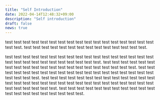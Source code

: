 ```yaml
---
title: "Self Introduction"
date: 2022-04-14T12:48:32+09:00
description: "Self introduction"
draft: false
news: true
---
```


test test test test test test test test test test test test test test test test test test test. test test test test test test test test test test test test test test.

<!--more-->

test test test test test test test test test test test test test test test test test test test test test test test test test test test test.
test test test test test test test test test test test test test test test test test test test test test.
test test test test test test test test test test test test test test test test test test test test test test test.
test test test test test test test test test test test test test test test test test test test test test test test test test test test test test test test test test test test test.
test test test test test test test test test test test test test test test test test test test test.

